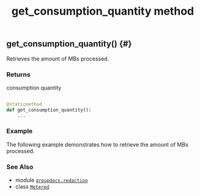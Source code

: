 ﻿---
title: get_consumption_quantity method
second_title: GroupDocs.Redaction for Python via .NET API References
description: 
type: docs
weight: 30
url: /groupdocs.redaction/metered/get_consumption_quantity/
is_root: false
---

## get_consumption_quantity() {#}

Retrieves the amount of MBs processed.


### Returns 


consumption quantity


```python

@staticmethod
def get_consumption_quantity():
    ...
```



### Example 


The following example demonstrates how to retrieve the amount of MBs processed.



### See Also
* module [`groupdocs.redaction`](../../)
* class [`Metered`](/redaction/python-net/groupdocs.redaction/metered)
